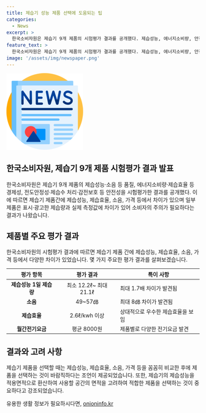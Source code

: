 ```yaml
---
title: 제습기 성능 제품 선택에 도움되는 팁
categories:
  - News
excerpt: >
  한국소비자원은 제습기 9개 제품의 시험평가 결과를 공개했다. 제습성능, 에너지소비량, 안전성 등을 평가한 결과, 일부 제품은 표시·광고한 제습량과 실측값에 차이가 있어 소비자의 주의가 필요하다고 전했다. 또한, 제습기의 제습성능, 제습효율, 소음, 가격 등에서 제품 간 차이가 있으며, 소비자는 제습기를 선택할 때 공간 면적 등을 고려해야 한다고 당부했다. 제습기의 실제 성능과 표시된 성능을 비교하여 신중한 선택이 필요하다는 것이다.
feature_text: >
  한국소비자원은 제습기 9개 제품의 시험평가 결과를 공개했다. 제습성능, 에너지소비량, 안전성 등을 평가한 결과, 일부 제품은 표시·광고한 제습량과 실측값에 차이가 있어 소비자의 주의가 필요하다고 전했다. 또한, 제습기의 제습성능, 제습효율, 소음, 가격 등에서 제품 간 차이가 있으며, 소비자는 제습기를 선택할 때 공간 면적 등을 고려해야 한다고 당부했다. 제습기의 실제 성능과 표시된 성능을 비교하여 신중한 선택이 필요하다는 것이다.
image: '/assets/img/newspaper.png'
---
```


<p><img src="/assets/img/newspaper.png" alt="kimp 속보" /></p>

<h2 data-ke-size="size26">한국소비자원, 제습기 9개 제품 시험평가 결과 발표</h2>

<p data-ke-size="size16">한국소비자원은 제습기 9개 제품의 제습성능·소음 등 품질, 에너지소비량·제습효율 등 경제성, 전도안정성·제습수 처리·감전보호 등 안전성을 시험평가한 결과를 공개했다. 이에 따르면 제습기 제품간에 제습성능, 제습효율, 소음, 가격 등에서 차이가 있으며 일부 제품은 표시·광고한 제습량과 실제 측정값에 차이가 있어 소비자의 주의가 필요하다는 결과가 나왔습니다.</p>

<h2 data-ke-size="size26">제품별 주요 평가 결과</h2>

<p data-ke-size="size16">한국소비자원의 시험평가 결과에 따르면 제습기 제품 간에 제습성능, 제습효율, 소음, 가격 등에서 다양한 차이가 있었습니다. 몇 가지 주요한 평가 결과를 살펴보겠습니다.</p>

<table>
<thead>
<tr>
<th>평가 항목</th>
<th>평가 결과</th>
<th>특이 사항</th>
</tr>
</thead>
<tbody>
<tr>
<td style="text-align: center; height: 17px;"><b>제습성능 1일 제습량</b></td>
<td style="text-align: center; height: 17px;">최소 12.2ℓ~ 최대 21.1ℓ</td>
<td>최대 1.7배 차이가 발견됨</td>
</tr>
<tr>
<td style="text-align: center; height: 17px;"><b>소음</b></td>
<td style="text-align: center; height: 17px;">49~57㏈</td>
<td>최대 8㏈ 차이가 발견됨</td>
</tr>
<tr>
<td style="text-align: center; height: 17px;"><b>제습효율</b></td>
<td style="text-align: center; height: 17px;">2.6ℓ/kwh 이상</td>
<td>상대적으로 우수한 제습효율을 보임</td>
</tr>
<tr>
<td style="text-align: center; height: 17px;"><b>월간전기요금</b></td>
<td style="text-align: center; height: 17px;">평균 8000원</td>
<td>제품별로 다양한 전기요금 발견</td>
</tr>
</tbody>
</table>

<h2 data-ke-size="size26">결과와 고려 사항</h2>

<p data-ke-size="size16">제습기 제품을 선택할 때는 제습성능, 제습효율, 소음, 가격 등을 꼼꼼히 비교한 후에 제품을 선택하는 것이 바람직하다는 조언이 제공되었습니다. 또한, 제습기의 제습성능을 적용면적으로 환산하여 사용할 공간의 면적을 고려하여 적합한 제품을 선택하는 것이 중요하다고 강조되었습니다.</p>
유용한 생활 정보가 필요하시다면, <a href="https://onioninfo.kr" rel="dofollow">onioninfo.kr</a>


